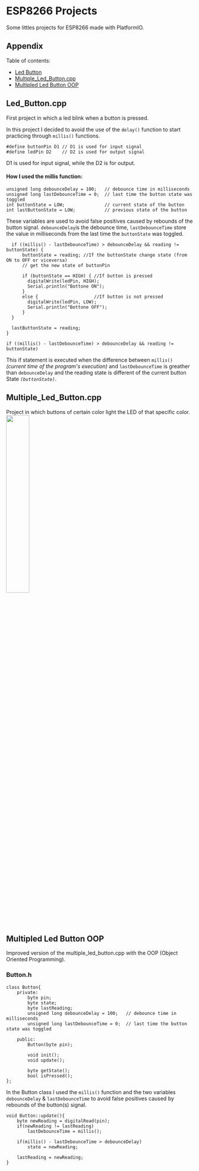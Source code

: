 
# ESP8266 Projects
Some littles projects for ESP8266 made with PlatformIO.


## Appendix

Table of contents:
- [Led Button](https://github.com/Gangelo99/ESP8266-projects#led_buttoncpp)
- [Multiple_Led_Button.cpp](https://github.com/Gangelo99/ESP8266-projects/tree/main#multiple_led_buttoncpp)
- [Multipled Led Button OOP](https://github.com/Gangelo99/ESP8266-projects/tree/main#multipled-led-button-oop)


## Led_Button.cpp
First project in which a led blink when a button is pressed. 

In this project I decided to avoid the use of the `delay()` function to start practicing through `millis()` functions.

```
#define buttonPin D1 // D1 is used for input signal
#define ledPin D2    // D2 is used for output signal
```
D1 is used for input signal, while the D2 is for output.

#### How I used the millis function:

```
unsigned long debounceDelay = 100;   // debounce time in milliseconds
unsigned long lastDebounceTime = 0;  // last time the button state was toggled
int buttonState = LOW;               // current state of the button
int lastButtonState = LOW;           // previous state of the button
```
These variables are used to avoid false positives caused by rebounds of the button signal. `debounceDelay`is the debounce time, `lastDebounceTime` store the value in milliseconds from the last time the `buttonState` was toggled.

```
  if ((millis() - lastDebounceTime) > debounceDelay && reading != buttonState) {
      buttonState = reading; //If the buttonState change state (from ON to OFF or viceversa)
      // get the new state of buttonPin

      if (buttonState == HIGH) { //If button is pressed
        digitalWrite(ledPin, HIGH);
        Serial.println("Bottone ON");
      } 
      else {                     //If button is not pressed
        digitalWrite(ledPin, LOW);
        Serial.println("Bottone OFF");
      }
  }

  lastButtonState = reading;
}
```
`if ((millis() - lastDebounceTime) > debounceDelay && reading != buttonState)` 

This if statement is executed when the difference between `millis()` _(current time of the program's execution)_ and `lastDebounceTime` is greather than `debounceDelay` and the reading state is different of the current button State _`(buttonState)`_.
## Multiple_Led_Button.cpp
Project in which buttons of certain color light the LED of that specific color.
<img src="https://github.com/Gangelo99/ESP8266-projects/blob/main/gif/Multiple_Led_Button.gif" width="35%" height="35%"/>
## Multipled Led Button OOP
Improved version of the multiple_led_button.cpp with the OOP (Object Oriented Programming). 

### Button.h
```
class Button{
    private:
        byte pin;
        byte state;
        byte lastReading;
        unsigned long debounceDelay = 100;   // debounce time in milliseconds
        unsigned long lastDebounceTime = 0;  // last time the button state was toggled

    public:
        Button(byte pin);

        void init();
        void update();

        byte getState();
        bool isPressed();
};
```
In the Button class I used the `millis()` function and the two variables `debounceDelay` & `lastDebounceTime` to avoid false positives caused by rebounds of the button(s) signal. 
```
void Button::update(){
    byte newReading = digitalRead(pin);
    if(newReading != lastReading)
        lastDebounceTime = millis();
    
    if(millis() - lastDebounceTime > debounceDelay)
        state = newReading;
    
    lastReading = newReading;
}
```
